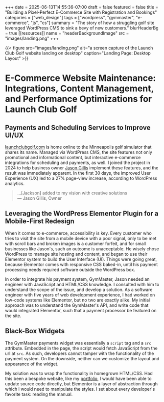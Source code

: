+++
date = 2025-06-13T14:55:36-07:00
draft = false
featured = false
title = "Building a Pixel-Perfect E-Commerce Site with Registration and Bookings"
categories = ["web_design"]
tags = ["wordpress", "gymmaster", "e-commerce", "js", "cs"]
summary = "The story of how a struggling golf site leveraged WordPress CMS to sink a bevy of new customers."
blurHeaderBg = true
[[resources]]
name = "headerBackgroundImage"
src = "images/landing.png"
+++

{{< figure src="images/landing.png" alt="a screen capture of the Launch Club Golf website landing on desktop" caption="Landing Page: Desktop Layout" >}}

# E-Commerce Website Maintenance: Integrations, Content Management, and Performance Optimizations for Launch Club Golf

## Payments and Scheduling Services to Improve UI/UX

[launchclubgolf.com](https://launchclubgolf.com) is home online to the Minneapolis golf simulator that shares its name. Managed via WordPress CMS, the site features not only promotional and informational content, but interactive e-commerce integrations for scheduling and payments, as well. I joined the project in 2024 to help business owner [Jason Gillis](https://www.linkedin.com/in/jason-gillis-b385522a0/) implement these features, and the result was immediately apparent. In the first 30 days, the improved User Experience (UX) led to a 27% page-view increase, according to WordPress analytics.

> ...[Jackson] added to my vision with creative solutions  
> — Jason Gillis, Owner

<!-- [[/content/portfolio/launch-club/launch-club-cards.png]] -->

## Leveraging the WordPress Elementor Plugin for a Mobile-First Redesign

When it comes to e-commerce, accessibility is key. Every customer who tries to visit the site from a mobile device with a poor signal, only to be met with scroll bars and broken images is a customer forfeit, and for small businesses like Jason's, such an outcome is unacceptable. He wisely chose WordPress to manage site hosting and content, and began to use their Elementor system to build the User Interface (UI). Things were going great, because Elementor comes with responsive CSS baked-in, until his payment processing needs required software outside the WordPress box.

In order to integrate his payment system, GymMaster, Jason needed an engineer with JavaScript and HTML/CSS knowledge. I consulted with him to understand the scope of the issue, and develop a solution. As a software engineer with five years of web development experience, I had worked on low-code systems like Elementor, but no two are exactly alike. My initial approach was to understand the GymMaster's API, and write code that would integrated Elementor, such that a payment processor be featured on the site.

## Black-Box Widgets

The GymMaster payments widget was essentially a `script` tag and a `src` attribute. Embedded in the page, the script would fetch JavaScript from the url at `src`. As such, developers cannot tamper with the functionality of the payment system. On the downside, neither can we customize the layout and appearance of the widget.

My solution was to wrap the functionality in homegrown HTML/CSS. Had this been a bespoke website, like my [portfolio](https://abstractionjackson.com/), I would have been able to update source code directly, but Elementor is a layer of abstraction through which I would need to manipulate the styles. I set about every developer's favorite task: reading the manual.

<!--

## Comprehensive Documentation

## Custom Components to the Rescue

## Project Outcomes

-->

